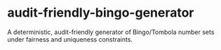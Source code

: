 # audit-friendly-bingo-generator
A deterministic, audit-friendly generator of Bingo/Tombola number sets under fairness and uniqueness constraints.
